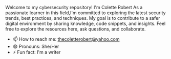 Welcome to my cybersecurity repository! I'm Colette Robert
As a passionate learner in this field,I'm committed to exploring the latest security trends, best practices, and techniques. My goal is to contribute to a safer digital environment by sharing knowledge, code snippets, and insights. Feel free to explore the resources here, ask questions, and collaborate.
- 📫 How to reach me: thecoletterobert@yahoo.com 
- 😄 Pronouns: She/Her
- ⚡ Fun fact: I'm a writer

<!---
ColetteRobert/ColetteRobert is a ✨ special ✨ repository because its `README.md` (this file) appears on your GitHub profile.
You can click the Preview link to take a look at your changes.
--->
